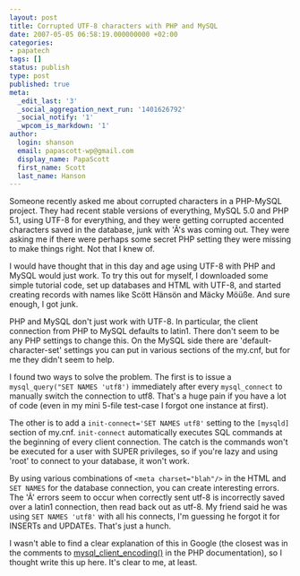 ```yaml
---
layout: post
title: Corrupted UTF-8 characters with PHP and MySQL
date: 2007-05-05 06:58:19.000000000 +02:00
categories:
- papatech
tags: []
status: publish
type: post
published: true
meta:
  _edit_last: '3'
  _social_aggregation_next_run: '1401626792'
  _social_notify: '1'
  _wpcom_is_markdown: '1'
author:
  login: shanson
  email: papascott-wp@gmail.com
  display_name: PapaScott
  first_name: Scott
  last_name: Hanson
---
```

<p>Someone recently asked me about corrupted characters in a PHP-MySQL project. They had recent stable versions of everything, MySQL 5.0 and PHP 5.1, using UTF-8 for everything, and they were getting corrupted accented characters saved in the database, junk with 'Ã's was coming out. They were asking me if there were perhaps some secret PHP setting they were missing to make things right. Not that I knew of.</p>
<p>I would have thought that in this day and age using UTF-8 with PHP and MySQL would just work. To try this out for myself, I downloaded some simple tutorial code, set up databases and HTML with UTF-8, and started creating records with names like Scött Hänsön and Mäcky Möüße. And sure enough, I got junk.</p>
<p>PHP and MySQL don't just work with UTF-8. In particular, the client connection from PHP to MySQL defaults to latin1. There don't seem to be any PHP settings to change this. On the MySQL side there are 'default-character-set' settings you can put in various sections of the my.cnf, but for me they didn't seem to help.</p>
<p>I found two ways to solve the problem. The first is to issue a <code>mysql_query("SET NAMES 'utf8')</code> immediately after every <code>mysql_connect</code> to manually switch the connection to utf8. That's a huge pain if you have a lot of code (even in my mini 5-file test-case I forgot one instance at first).</p>
<p>The other is to add a <code>init-connect='SET NAMES utf8'</code> setting to the <code>[mysqld]</code> section of my.cnf. <code>init-connect</code> automatically executes SQL commands at the beginning of every client connection. The catch is the commands won't be executed for a user with SUPER privileges, so if you're lazy and using 'root' to connect to your database, it won't work.</p>
<p>By using various combinations of <code>&lt;meta charset="blah"/&gt;</code> in the HTML and <code>SET NAMES</code> for the database connection, you can create interesting errors. The 'Ã' errors seem to occur when correctly sent utf-8 is incorrectly saved over a latin1 connection, then read back out as utf-8. My friend said he was using <code>SET NAMES 'utf8'</code> with all his connects, I'm guessing he forgot it for INSERTs and UPDATEs. That's just a hunch.</p>
<p>I wasn't able to find a clear explanation of this in Google (the closest was in the comments to <a href="http://www.php.net/manual/en/function.mysql-client-encoding.php">mysql&#95;client&#95;encoding()</a> in the PHP documentation), so I thought write this up here. It's clear to me, at least.</p>

